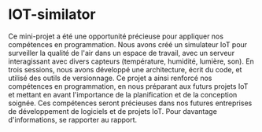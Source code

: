 # IOT-similator
Ce mini-projet a été une opportunité précieuse pour appliquer nos compétences en programmation. Nous avons créé un simulateur IoT pour surveiller la qualité de l'air dans un espace de travail, avec un serveur interagissant avec divers capteurs (température, humidité, lumière, son). En trois sessions, nous avons développé une architecture, écrit du code, et utilisé des outils de versionnage. Ce projet a ainsi renforcé nos compétences en programmation, en nous préparant aux futurs projets IoT et mettant en avant l'importance de la planification et de la conception soignée. Ces compétences seront précieuses dans nos futures entreprises de développement de logiciels et de projets IoT. Pour davantage d'informations, se rapporter au rapport.
